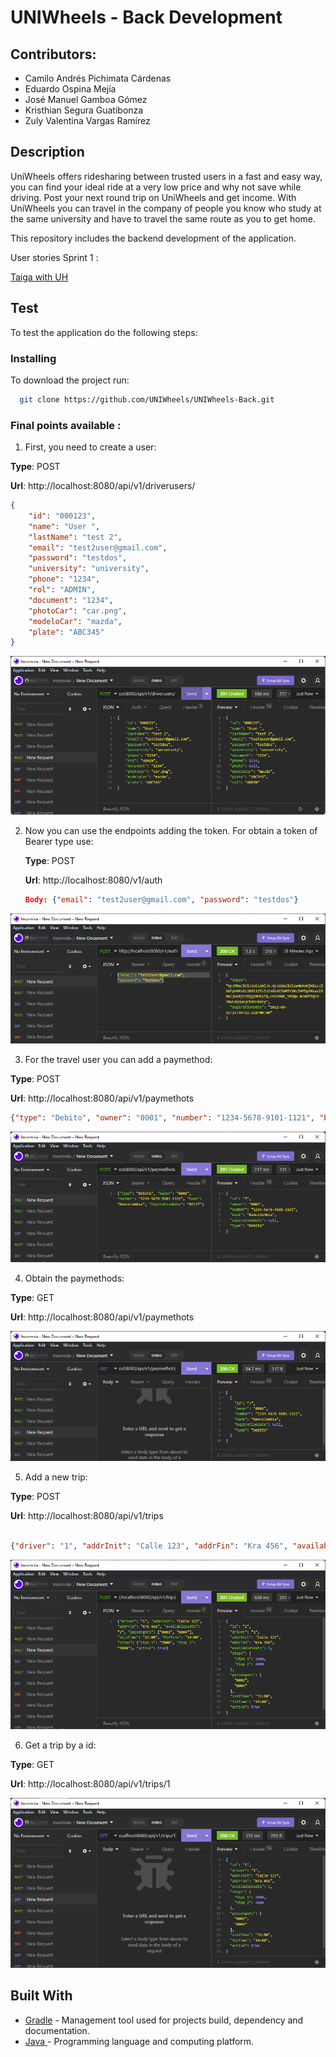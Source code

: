 # UNIWheels - Back Development
 
## Contributors:

- Camilo Andrés Pichimata Cárdenas
- Eduardo Ospina Mejía
- José Manuel Gamboa Gómez
- Kristhian Segura Guatibonza
- Zuly Valentina Vargas Ramírez


## Description

UniWheels offers ridesharing between trusted users in a fast and easy way, you can find your ideal ride at a very low price and why not save while driving.
Post your next round trip on UniWheels and get income.
With UniWheels you can travel in the company of people you know who study at the same university and have to travel the same route as you to get home.

This repository includes the backend development of the application. 


User stories Sprint 1 :

[Taiga with UH](https://tree.taiga.io/project/zulyvargasr-uniwheels/taskboard/sprint-1-2021)

## Test

To test the application do the following steps:

### Installing

To download the project run:

  ```bash
    git clone https://github.com/UNIWheels/UNIWheels-Back.git
  ```

### Final points available :

1. First, you need to create a user:

**Type**: POST

**Url**: http://localhost:8080/api/v1/driverusers/

```json
{
    "id": "000123",
    "name": "User ",
    "lastName": "test 2",
    "email": "test2user@gmail.com",
    "password": "testdos",
    "university": "university",
    "phone": "1234",
    "rol": "ADMIN",
    "document": "1234",
    "photoCar": "car.png",
    "modeloCar": "mazda",
    "plate": "ABC345"
}
```

![createUser](img/createUser.png)

2. Now you can use the endpoints adding the token. For obtain a token of Bearer type use:

    **Type**: POST

    **Url**: http://localhost:8080/v1/auth

    ```json
    Body: {"email": "test2user@gmail.com", "password": "testdos"}
     ```
    
![token](img/token.png)


3.  For the travel user you can add a paymethod:

**Type**: POST

**Url**: http://localhost:8080/api/v1/paymethots

```json
{"type": "Debito", "owner": "0001", "number": "1234-5678-9101-1121", "bank": "Bancolombia", "ExpirationDate": "07/27"}
```

![](img/newPayMethod.png)

4. Obtain the paymethods:

**Type**: GET

**Url**: http://localhost:8080/api/v1/paymethots

![getAllPayMethods](img/getAllPayMethods.png)

5. Add a new trip:

**Type**: POST

**Url**: http://localhost:8080/api/v1/trips

```json

{"driver": "1", "addrInit": "Calle 123", "addrFin": "Kra 456", "availableSeats": "3", "passengers": ["0002", "0004"], "initTime": "13:00", "finTime": "14:00", "stops": {"Stpo 1": "2000", "Stop 2": "4000"}, "active": true}
```

![createTrip](img/createTrip.png)

6. Get a trip by a id:


**Type**: GET

**Url**: http://localhost:8080/api/v1/trips/1

![getTripById](img/getTripById.png)



## Built With

* [Gradle](https://gradle.org) - Management tool used for projects build, dependency and documentation.
* [Java ](https://www.oracle.com/co/java/technologies/javase/javase-jdk8-downloads.html)     - Programming language and computing platform.